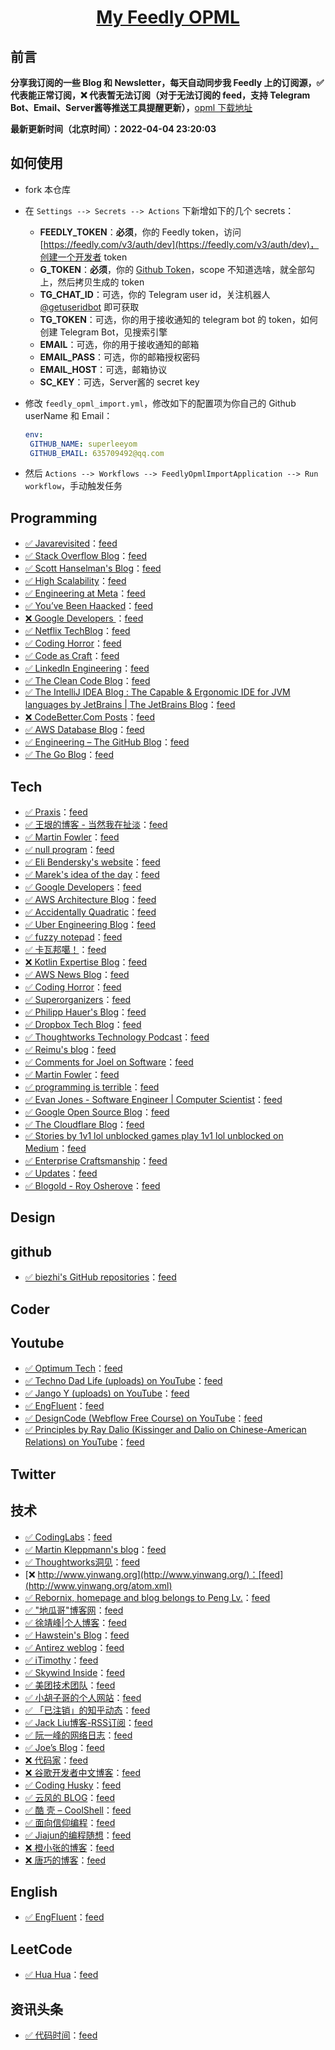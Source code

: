 **<p align="center">[My Feedly OPML](https://github.com/Sailfishc/my-feed-OPML)</p>**
====

## 前言

**分享我订阅的一些 Blog 和 Newsletter，每天自动同步我 Feedly 上的订阅源，✅ 代表能正常订阅，❌ 代表暂无法订阅（对于无法订阅的 feed，支持 Telegram Bot、Email、Server酱等推送工具提醒更新），**[opml 下载地址](https://github.com/Sailfishc/my-feed-OPML/releases/download/latest/feed.opml)

**最新更新时间（北京时间）：2022-04-04 23:20:03**

## 如何使用

- fork 本仓库

- 在 `Settings --> Secrets --> Actions` 下新增如下的几个 secrets：
   - **FEEDLY_TOKEN**：**必须**，你的 Feedly token，访问 [https://feedly.com/v3/auth/dev](https://feedly.com/v3/auth/dev)，创建一个开发者 token
   - **G_TOKEN**：**必须**，你的 [Github Token](https://github.com/settings/tokens/new)，scope 不知道选啥，就全部勾上，然后拷贝生成的 token
   - **TG_CHAT_ID**：可选，你的 Telegram user id，关注机器人 [@getuseridbot](https://t.me/getuseridbot) 即可获取
   - **TG_TOKEN**：可选，你的用于接收通知的 telegram bot 的 token，如何创建 Telegram Bot，见搜索引擎
   - **EMAIL**：可选，你的用于接收通知的邮箱
   - **EMAIL_PASS**：可选，你的邮箱授权密码
   - **EMAIL_HOST**：可选，邮箱协议
   - **SC_KEY**：可选，Server酱的 secret key

- 修改 `feedly_opml_import.yml`，修改如下的配置项为你自己的 Github userName 和 Email：
   ```yml
   env:
    GITHUB_NAME: superleeyom
    GITHUB_EMAIL: 635709492@qq.com
   ```
  
- 然后 `Actions --> Workflows --> FeedlyOpmlImportApplication --> Run workflow`，手动触发任务


Programming
-----------
- [✅ Javarevisited](http://javarevisited.blogspot.com/)：[feed](http://javarevisited.blogspot.com/feeds/posts/default)
- [✅ Stack Overflow Blog](https://stackoverflow.blog)：[feed](http://blog.stackoverflow.com/feed/)
- [✅ Scott Hanselman's Blog](https://www.hanselman.com/blog/)：[feed](http://feeds.feedburner.com/ScottHanselman)
- [✅ High Scalability](http://highscalability.com/blog/)：[feed](http://feeds.feedburner.com/HighScalability)
- [✅ Engineering at Meta](https://engineering.fb.com)：[feed](https://code.facebook.com/posts/rss)
- [✅ You’ve Been Haacked](http://haacked.com/)：[feed](http://feeds.haacked.com/haacked/)
- [❌ Google Developers ](http://developers.googleblog.com/)：[feed](http://code.google.com/feeds/updates.xml)
- [✅ Netflix TechBlog](https://netflixtechblog.com?source=rss----2615bd06b42e---4)：[feed](http://techblog.netflix.com/feeds/posts/default)
- [✅ Coding Horror](https://blog.codinghorror.com/)：[feed](http://feeds.feedburner.com/codinghorror/)
- [✅ Code as Craft](https://codeascraft.com)：[feed](http://codeascraft.etsy.com/feed/)
- [✅ LinkedIn Engineering](https://engineering.linkedin.com/blog.rss.html)：[feed](https://engineering.linkedin.com/blog.rss)
- [✅ The Clean Code Blog](http://blog.cleancoder.com/)：[feed](http://blog.cleancoder.com/atom.xml)
- [✅ The IntelliJ IDEA Blog : The Capable & Ergonomic IDE for JVM languages by JetBrains | The JetBrains Blog](https://blog.jetbrains.com)：[feed](http://blogs.jetbrains.com/idea/feed/)
- [❌ CodeBetter.Com Posts](http://codebetter.com)：[feed](http://codebetter.com/blogs/MainFeed.aspx)
- [✅ AWS Database Blog](https://aws.amazon.com/blogs/database/)：[feed](https://aws.amazon.com/blogs/database/feed/)
- [✅ Engineering – The GitHub Blog](https://github.blog)：[feed](http://githubengineering.com/atom.xml)
- [✅ The Go Blog](http://blog.golang.org/)：[feed](http://blog.golang.org/feeds/posts/default)

Tech
----
- [✅ Praxis](https://medium.com/praxis-blog?source=rss----43a173dea401---4)：[feed](https://medium.com/feed/forte-labs)
- [✅ 王垠的博客 - 当然我在扯淡](https://www.yinwang.org)：[feed](https://rsshub.app/blogs/wangyin)
- [✅ Martin Fowler](https://martinfowler.com)：[feed](http://martinfowler.com/bliki/bliki.atom)
- [✅ null program](https://nullprogram.com)：[feed](http://nullprogram.com/feed/)
- [✅ Eli Bendersky's website](https://eli.thegreenplace.net/)：[feed](http://eli.thegreenplace.net/feed/)
- [✅ Marek's idea of the day](https://idea.popcount.org)：[feed](https://idea.popcount.org/rss.xml)
- [✅ Google Developers](https://medium.com/google-developers?source=rss----2e5ce7f173a5---4)：[feed](https://medium.com/feed/google-developers)
- [✅ AWS Architecture Blog](https://aws.amazon.com/blogs/architecture/)：[feed](http://www.awsarchitectureblog.com/atom.xml)
- [✅ Accidentally Quadratic](https://accidentallyquadratic.tumblr.com/)：[feed](https://accidentallyquadratic.tumblr.com/rss)
- [✅ Uber Engineering Blog](https://eng.uber.com)：[feed](https://eng.uber.com/feed/)
- [✅ fuzzy notepad](https://eev.ee/)：[feed](http://me.veekun.com/atom.xml)
- [✅ 卡瓦邦噶！](https://www.kawabangga.com)：[feed](http://www.kawabangga.com/feed)
- [❌ Kotlin Expertise Blog](https://kotlinexpertise.com)：[feed](https://blog.simon-wirtz.de/feed/)
- [✅ AWS News Blog](https://aws.amazon.com/blogs/aws/)：[feed](http://aws.typepad.com/aws/atom.xml)
- [✅ Coding Horror](https://blog.codinghorror.com/)：[feed](https://blog.codinghorror.com/rss/)
- [✅ Superorganizers](https://superorganizers.every.to)：[feed](https://superorganizers.substack.com/feed/)
- [✅ Philipp Hauer's Blog](https://phauer.com)：[feed](http://blog.philipphauer.de/feed/)
- [✅ Dropbox Tech Blog](https://dropboxtechblog.wordpress.com)：[feed](https://tech.dropbox.com/feed/)
- [✅ Thoughtworks Technology Podcast](https://www.thoughtworks.com/podcasts)：[feed](http://feeds.soundcloud.com/users/soundcloud:users:94605026/sounds.rss)
- [✅ Reimu's blog](https://blog.k8s.li/)：[feed](https://blog.502.li/feed)
- [✅ Comments for Joel on Software](https://www.joelonsoftware.com)：[feed](https://www.joelonsoftware.com/comments/feed/)
- [✅ Martin Fowler](https://martinfowler.com)：[feed](https://martinfowler.com/feed.atom)
- [✅ programming is terrible](https://programmingisterrible.com/)：[feed](https://programmingisterrible.com/rss)
- [✅ Evan Jones - Software Engineer | Computer Scientist](https://www.evanjones.ca/)：[feed](http://www.evanjones.ca/index.rss)
- [✅ Google Open Source Blog](http://opensource.googleblog.com/)：[feed](http://google-opensource.blogspot.com/feeds/posts/default)
- [✅ The Cloudflare Blog](https://blog.cloudflare.com/)：[feed](http://blog.cloudflare.com/rss.xml)
- [✅ Stories by 1v1 lol unblocked games play 1v1 lol unblocked on Medium](https://medium.com/@steve.yegge?source=rss-45e3a3f3166------2)：[feed](https://medium.com/feed/@steve.yegge)
- [✅ Enterprise Craftsmanship](https://enterprisecraftsmanship.com/)：[feed](https://enterprisecraftsmanship.com/index.xml)
- [✅ Updates](https://developers.google.com/web/updates/?utm_source=feed&utm_medium=feed&utm_campaign=updates_feed)：[feed](https://developers.google.com/web/updates/rss.xml)
- [✅ Blogold - Roy Osherove](https://osherove.com/blog/)：[feed](http://feeds.feedburner.com/Iserializable)

Design
------
github
------
- [✅ biezhi's GitHub repositories](https://github.com/biezhi)：[feed](https://sail-rss-hub.herokuapp.com/github/repos/biezhi)

Coder
-----
Youtube
-------
- [✅ Optimum Tech](https://www.youtube.com/channel/UCRYOj4DmyxhBVrdvbsUwmAA)：[feed](https://www.youtube.com/feeds/videos.xml?channel_id=UCRYOj4DmyxhBVrdvbsUwmAA)
- [✅ Techno Dad Life (uploads) on YouTube](https://www.youtube.com/playlist?list=UUX2Vhc0LIzSS9aMzhGFZ7PA)：[feed](https://www.youtube.com/playlist?list=UUX2Vhc0LIzSS9aMzhGFZ7PA)
- [✅ Jango Y (uploads) on YouTube](https://www.youtube.com/playlist?list=UUUrJvRXzVBOYtHBs9fDnJEw)：[feed](https://www.youtube.com/playlist?list=UUUrJvRXzVBOYtHBs9fDnJEw)
- [✅ EngFluent](https://www.youtube.com/channel/UCbW3Pcp-8Gz9QMKALqlY5nQ)：[feed](https://www.youtube.com/feeds/videos.xml?channel_id=UCbW3Pcp-8Gz9QMKALqlY5nQ)
- [✅ DesignCode (Webflow Free Course) on YouTube](https://www.youtube.com/playlist?list=PLDaHCLWmCcQKWhjHSJClUoldk4465gf6R)：[feed](https://www.youtube.com/playlist?list=PLDaHCLWmCcQKWhjHSJClUoldk4465gf6R)
- [✅ Principles by Ray Dalio (Kissinger and Dalio on Chinese-American Relations) on YouTube](https://youtube.com/playlist?list=PLykIL_1_MFWlMnsHknYc4HUeRvb3ak7MZ)：[feed](https://www.youtube.com/playlist?list=PLykIL_1_MFWlMnsHknYc4HUeRvb3ak7MZ)

Twitter
-------
技术
--
- [✅ CodingLabs](http://blog.codinglabs.org)：[feed](http://blog.codinglabs.org/rss.xml)
- [✅ Martin Kleppmann's blog](http://martin.kleppmann.com/)：[feed](https://feeds.feedburner.com/martinkl)
- [✅ Thoughtworks洞见](https://insights.thoughtworks.cn)：[feed](http://insights.thoughtworks.cn/feed/)
- [❌ http://www.yinwang.org](http://www.yinwang.org/)：[feed](http://www.yinwang.org/atom.xml)
- [✅ Rebornix, homepage and blog belongs to Peng Lv.](http://www.rebornix.com)：[feed](https://rebornix.com/atom)
- [✅ "地瓜哥"博客网](https://www.diguage.com/)：[feed](https://www.diguage.com/index.xml)
- [✅ 徐靖峰|个人博客](https://lexburner.github.io/)：[feed](https://www.cnkirito.moe/atom.xml)
- [✅ Hawstein's Blog](http://hawstein.com/)：[feed](http://hawstein.com/atom.xml)
- [✅ Antirez weblog](http://antirez.com)：[feed](http://antirez.com/rss)
- [✅ iTimothy](https://xiaozhou.net/)：[feed](http://www.xiaozhou.net/atom.xml)
- [✅ Skywind Inside](http://www.skywind.me/blog)：[feed](http://www.skywind.me/blog/feed)
- [✅ 美团技术团队](https://tech.meituan.com/feed/)：[feed](https://tech.meituan.com/feed/)
- [✅ 小胡子哥的个人网站](http://www.barretlee.com/)：[feed](http://barretlee.com/rss2.xml)
- [✅ 「已注销」的知乎动态](https://www.zhihu.com/people/in-nek/activities)：[feed]( https://rsshub.app/zhihu/people/activities/in-nek)
- [✅ Jack Liu博客-RSS订阅](http://www.jack-liu.com/)：[feed](http://www.jack-liu.com/rss.php)
- [✅ 阮一峰的网络日志](http://www.ruanyifeng.com/blog/)：[feed](http://www.ruanyifeng.com/blog/atom.xml)
- [✅ Joe’s Blog](https://hijiangtao.github.io/)：[feed](https://hijiangtao.github.io/feed.xml)
- [❌ 代码家](https://daimajia.com)：[feed](http://blog.daimajia.com/feed/)
- [❌ 谷歌开发者中文博客](https://googledeveloperschina.blogspot.com/)：[feed](http://feeds.googleblog.cn/GoogleDevelopersChineseLanguageBlog)
- [✅ Coding Husky](https://ericfu.me/)：[feed](https://ericfu.me/atom.xml)
- [✅ 云风的 BLOG](https://blog.codingnow.com/)：[feed](http://blog.codingnow.com/atom.xml)
- [✅ 酷 壳 – CoolShell](https://coolshell.cn)：[feed](http://coolshell.cn/feed)
- [✅ 面向信仰编程](https://draveness.me/)：[feed](https://draveness.me/feed.xml)
- [✅ Jiajun的编程随想](https://jiajunhuang.com)：[feed](https://jiajunhuang.com/rss)
- [❌ 橙小张的博客](https://blog.sailfishc.cn/)：[feed](https://blog.sailfishc.cn/index.xml)
- [❌ 唐巧的博客](https://blog.devtang.com/)：[feed](http://www.devtang.com/atom.xml)

English
-------
- [✅ EngFluent](https://engfluent.com)：[feed](https://engfluent.com/feed/)

LeetCode
--------
- [✅ Hua Hua](https://www.youtube.com/channel/UC5xDNEcvb1vgw3lE21Ack2Q)：[feed](https://www.youtube.com/feeds/videos.xml?channel_id=UC5xDNEcvb1vgw3lE21Ack2Q)

资讯头条
----
- [✅ 代码时间](http://codetimecn.com)：[feed](http://codetimecn.com/podcast.rss)

